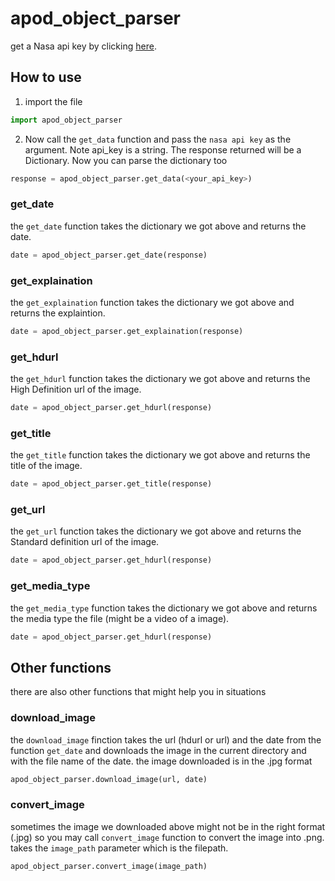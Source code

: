 # apod_object_parser

get a Nasa api key by clicking <a href="https://api.nasa.gov/#signUp">here</a>.

## How to use
1. import the file
```python
import apod_object_parser
```
2. Now call the `get_data` function and pass the `nasa api key` as the argument. Note api_key is a string. The response returned will be a Dictionary. Now you can parse the dictionary too

```python 
response = apod_object_parser.get_data(<your_api_key>)
```
### get_date

the `get_date` function takes the dictionary we got above and returns the date.

```python
date = apod_object_parser.get_date(response)
```
### get_explaination
the `get_explaination` function takes the dictionary we got above and returns the explaintion.

```python
date = apod_object_parser.get_explaination(response)
```
### get_hdurl
the `get_hdurl` function takes the dictionary we got above and returns the High Definition url of the image.

```python
date = apod_object_parser.get_hdurl(response)
```
### get_title
the `get_title` function takes the dictionary we got above and returns the title of the image.

```python
date = apod_object_parser.get_title(response)
```
### get_url
the `get_url` function takes the dictionary we got above and returns the Standard definition url of the image.

```python
date = apod_object_parser.get_hdurl(response)
```
### get_media_type
the `get_media_type` function takes the dictionary we got above and returns the media type the file (might be a video of a image).

```python
date = apod_object_parser.get_hdurl(response)
```

## Other functions
there are also other functions that might help you in situations

### download_image
the `download_image` finction takes the url (hdurl or url) and the date from the function `get_date` and downloads the image in the current directory and with the file name of the date. the image downloaded is in the .jpg format
```python
apod_object_parser.download_image(url, date)
```

### convert_image
sometimes the image we downloaded above might not be in the right format (.jpg) so you may call `convert_image` function to convert the image into .png. takes the `image_path` parameter which is the filepath.
```python 
apod_object_parser.convert_image(image_path)
```
